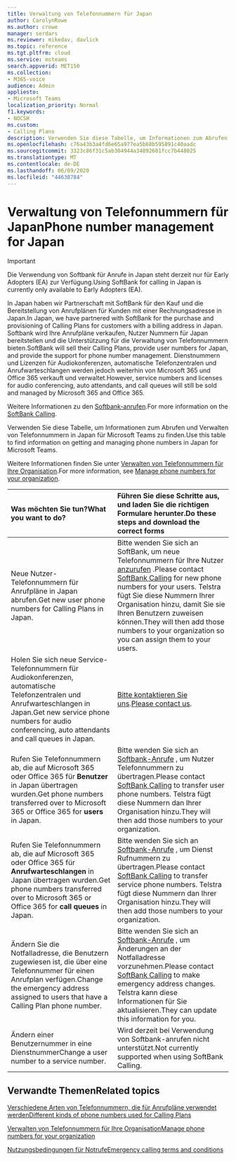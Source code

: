 ```yaml
---
title: Verwaltung von Telefonnummern für Japan
author: CarolynRowe
ms.author: crowe
manager: serdars
ms.reviewer: mikedav, davlick
ms.topic: reference
ms.tgt.pltfrm: cloud
ms.service: msteams
search.appverid: MET150
ms.collection:
- M365-voice
audience: Admin
appliesto:
- Microsoft Teams
localization_priority: Normal
f1.keywords:
- NOCSH
ms.custom:
- Calling Plans
description: Verwenden Sie diese Tabelle, um Informationen zum Abrufen und Verwalten von Telefonnummern in Japan für Microsoft Teams zu finden.
ms.openlocfilehash: c76a43b3a4fd6e65a977ea5b68b595891c40aadc
ms.sourcegitcommit: 3323c86f31c5ab304944a34892601fcc7b448025
ms.translationtype: MT
ms.contentlocale: de-DE
ms.lasthandoff: 06/09/2020
ms.locfileid: "44638784"
---
```

# <a name="phone-number-management-for-japan"></a><span data-ttu-id="7667b-103">Verwaltung von Telefonnummern für Japan</span><span class="sxs-lookup"><span data-stu-id="7667b-103">Phone number management for Japan</span></span>

> [!IMPORTANT]
> <span data-ttu-id="7667b-104">Die Verwendung von Softbank für Anrufe in Japan steht derzeit nur für Early Adopters (EA) zur Verfügung.</span><span class="sxs-lookup"><span data-stu-id="7667b-104">Using SoftBank for calling in Japan is currently only available to Early Adopters (EA).</span></span>

<span data-ttu-id="7667b-105">In Japan haben wir Partnerschaft mit SoftBank für den Kauf und die Bereitstellung von Anrufplänen für Kunden mit einer Rechnungsadresse in Japan.</span><span class="sxs-lookup"><span data-stu-id="7667b-105">In Japan, we have partnered with SoftBank for the purchase and provisioning of Calling Plans for customers with a billing address in Japan.</span></span> <span data-ttu-id="7667b-106">Softbank wird Ihre Anrufpläne verkaufen, Nutzer Nummern für Japan bereitstellen und die Unterstützung für die Verwaltung von Telefonnummern bieten.</span><span class="sxs-lookup"><span data-stu-id="7667b-106">SoftBank will sell their Calling Plans, provide user numbers for Japan, and provide the support for phone number management.</span></span> <span data-ttu-id="7667b-107">Dienstnummern und Lizenzen für Audiokonferenzen, automatische Telefonzentralen und Anrufwarteschlangen werden jedoch weiterhin von Microsoft 365 und Office 365 verkauft und verwaltet.</span><span class="sxs-lookup"><span data-stu-id="7667b-107">However, service numbers and licenses for audio conferencing, auto attendants, and call queues will still be sold and managed by Microsoft 365 and Office 365.</span></span>

<span data-ttu-id="7667b-108">Weitere Informationen zu den [Softbank-anrufen](https://aka.ms/SoftBankVoicePlan).</span><span class="sxs-lookup"><span data-stu-id="7667b-108">For more information on the [SoftBank Calling](https://aka.ms/SoftBankVoicePlan).</span></span>

<span data-ttu-id="7667b-109">Verwenden Sie diese Tabelle, um Informationen zum Abrufen und Verwalten von Telefonnummern in Japan für Microsoft Teams zu finden.</span><span class="sxs-lookup"><span data-stu-id="7667b-109">Use this table to find information on getting and managing phone numbers in Japan for Microsoft Teams.</span></span>

<span data-ttu-id="7667b-110">Weitere Informationen finden Sie unter [Verwalten von Telefonnummern für Ihre Organisation](manage-phone-numbers-for-your-organization.md).</span><span class="sxs-lookup"><span data-stu-id="7667b-110">For more information, see  [Manage phone numbers for your organization](manage-phone-numbers-for-your-organization.md).</span></span>
  
|<span data-ttu-id="7667b-111">**Was möchten Sie tun?**</span><span class="sxs-lookup"><span data-stu-id="7667b-111">**What you want to do?**</span></span>|<span data-ttu-id="7667b-112">**Führen Sie diese Schritte aus, und laden Sie die richtigen Formulare herunter.**</span><span class="sxs-lookup"><span data-stu-id="7667b-112">**Do these steps and download the correct forms**</span></span>|
|:-----|:-----|
|<span data-ttu-id="7667b-113">Neue Nutzer-Telefonnummern für Anrufpläne in Japan abrufen.</span><span class="sxs-lookup"><span data-stu-id="7667b-113">Get new user phone numbers for Calling Plans in Japan.</span></span>|<span data-ttu-id="7667b-114">Bitte wenden Sie sich an SoftBank, um neue Telefonnummern für Ihre Nutzer [anzurufen](https://aka.ms/SoftBankVoicePlan) .</span><span class="sxs-lookup"><span data-stu-id="7667b-114">Please contact [SoftBank Calling](https://aka.ms/SoftBankVoicePlan) for new phone numbers for your users.</span></span> <span data-ttu-id="7667b-115">Telstra fügt Sie diese Nummern Ihrer Organisation hinzu, damit Sie sie Ihren Benutzern zuweisen können.</span><span class="sxs-lookup"><span data-stu-id="7667b-115">They will then add those numbers to your organization so you can assign them to your users.</span></span> <br/>
|<span data-ttu-id="7667b-116">Holen Sie sich neue Service-Telefonnummern für Audiokonferenzen, automatische Telefonzentralen und Anrufwarteschlangen in Japan.</span><span class="sxs-lookup"><span data-stu-id="7667b-116">Get new service phone numbers for audio conferencing, auto attendants and call queues in Japan.</span></span>|<span data-ttu-id="7667b-117">[Bitte kontaktieren Sie uns](mailto:ptnapac@microsoft.com).</span><span class="sxs-lookup"><span data-stu-id="7667b-117">[Please contact us](mailto:ptnapac@microsoft.com).</span></span>|
|<span data-ttu-id="7667b-118">Rufen Sie Telefonnummern ab, die auf Microsoft 365 oder Office 365 für **Benutzer** in Japan übertragen wurden.</span><span class="sxs-lookup"><span data-stu-id="7667b-118">Get phone numbers transferred over to Microsoft 365 or Office 365 for **users** in Japan.</span></span>|<span data-ttu-id="7667b-119">Bitte wenden Sie sich an [Softbank-Anrufe](https://aka.ms/SoftBankVoicePlan) , um Nutzer Telefonnummern zu übertragen.</span><span class="sxs-lookup"><span data-stu-id="7667b-119">Please contact [SoftBank Calling](https://aka.ms/SoftBankVoicePlan) to transfer user phone numbers.</span></span> <span data-ttu-id="7667b-120">Telstra fügt diese Nummern dan Ihrer Organisation hinzu.</span><span class="sxs-lookup"><span data-stu-id="7667b-120">They will then add those numbers to your organization.</span></span>  <br/> |
|<span data-ttu-id="7667b-121">Rufen Sie Telefonnummern ab, die auf Microsoft 365 oder Office 365 für **Anrufwarteschlangen** in Japan übertragen wurden.</span><span class="sxs-lookup"><span data-stu-id="7667b-121">Get phone numbers transferred over to Microsoft 365 or Office 365 for **call queues** in Japan.</span></span>|<span data-ttu-id="7667b-122">Bitte wenden Sie sich an [Softbank-Anrufe](https://aka.ms/SoftBankVoicePlan) , um Dienst Rufnummern zu übertragen.</span><span class="sxs-lookup"><span data-stu-id="7667b-122">Please contact [SoftBank Calling](https://aka.ms/SoftBankVoicePlan) to transfer service phone numbers.</span></span> <span data-ttu-id="7667b-123">Telstra fügt diese Nummern dan Ihrer Organisation hinzu.</span><span class="sxs-lookup"><span data-stu-id="7667b-123">They will then add those numbers to your organization.</span></span>|
|<span data-ttu-id="7667b-124">Ändern Sie die Notfalladresse, die Benutzern zugewiesen ist, die über eine Telefonnummer für einen Anrufplan verfügen.</span><span class="sxs-lookup"><span data-stu-id="7667b-124">Change the emergency address assigned to users that have a Calling Plan phone number.</span></span>|<span data-ttu-id="7667b-125">Bitte wenden Sie sich an [Softbank-Anrufe](https://aka.ms/SoftBankVoicePlan) , um Änderungen an der Notfalladresse vorzunehmen.</span><span class="sxs-lookup"><span data-stu-id="7667b-125">Please contact [SoftBank Calling](https://aka.ms/SoftBankVoicePlan) to make emergency address changes.</span></span> <span data-ttu-id="7667b-126">Telstra kann diese Informationen für Sie aktualisieren.</span><span class="sxs-lookup"><span data-stu-id="7667b-126">They can update this information for you.</span></span>|
|<span data-ttu-id="7667b-127">Ändern einer Benutzernummer in eine Dienstnummer</span><span class="sxs-lookup"><span data-stu-id="7667b-127">Change a user number to a service number.</span></span> |<span data-ttu-id="7667b-128">Wird derzeit bei Verwendung von Softbank-anrufen nicht unterstützt.</span><span class="sxs-lookup"><span data-stu-id="7667b-128">Not currently supported when using SoftBank Calling.</span></span>

## <a name="related-topics"></a><span data-ttu-id="7667b-129">Verwandte Themen</span><span class="sxs-lookup"><span data-stu-id="7667b-129">Related topics</span></span>

[<span data-ttu-id="7667b-130">Verschiedene Arten von Telefonnummern, die für Anrufpläne verwendet werden</span><span class="sxs-lookup"><span data-stu-id="7667b-130">Different kinds of phone numbers used for Calling Plans</span></span>](../different-kinds-of-phone-numbers-used-for-calling-plans.md)

[<span data-ttu-id="7667b-131">Verwalten von Telefonnummern für Ihre Organisation</span><span class="sxs-lookup"><span data-stu-id="7667b-131">Manage phone numbers for your organization</span></span>](manage-phone-numbers-for-your-organization.md)

[<span data-ttu-id="7667b-132">Nutzungsbedingungen für Notrufe</span><span class="sxs-lookup"><span data-stu-id="7667b-132">Emergency calling terms and conditions</span></span>](../emergency-calling-terms-and-conditions.md)
